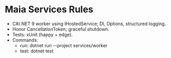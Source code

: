 ﻿---
applyTo: "services/**"
---
# Maia Services Rules
- C#/.NET 9 worker using IHostedService; DI, Options, structured logging.
- Honor CancellationToken; graceful shutdown.
- Tests: xUnit (happy + edge).
- Commands:
  - run: dotnet run --project services/worker
  - test: dotnet test
